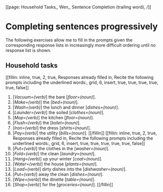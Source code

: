 [[page: Household Tasks,, Wen,, Sentence Completion (trailing word), /]]

# Completing sentences progressively
The following exercises allow me to fill in the prompts given the corresponding response lists in increasingly more difficult ordering until no response list is shown.
## Household tasks
[[fillin: inline, true, 2, true, Responses already filled in, Recite the following prompts including the underlined words:, grid, 6, insert, true, true, true, true, true, false]]
1. [_Vacuum=(verb)_] the bare [_floor=(noun)_].
1. [_Make=(verb)_] the [_bed=(noun)_].
1. [_Wash=(verb)_] the lunch and dinner [_dishes=(noun)_].
1. [_Launder=(verb)_] the soiled [_clothes=(noun)_].
1. [_Mop=(verb)_] the kitchen [_floor=(noun)_].
1. [_Flush=(verb)_] the [_toilet=(noun)_].
1. [_Iron=(verb)_] the dress [_shirts=(noun)_].
1. [_Pay=(verb)_] the utility [_bills=(noun)_].
[[/fillin]]
[[fillin: inline, true, 2, true, Responses already filled in, Recite the following prompts including the underlined words:, grid, 6, insert, true, true, true, true, true, false]]
1. [_Put=(verb)_] the clothes in the [_washer=(noun)_].
1. [_Fold=(verb)_] the clean [_laundry=(noun)_].
1. [_Hang=(verb)_] up your winter [_coat=(noun)_].
1. [_Water=(verb)_] the house [_plants=(noun)_].
1. [_Load=(verb)_] dirty dishes into the [_dishwasher=(noun)_].
1. [_Put=(verb)_] away the clean [_dishes=(noun)_].
1. [_Wipe=(verb)_] the dinette [_table=(noun)_].
1. [_Shop=(verb)_] for the [_groceries=(noun)_].
[[/fillin]]